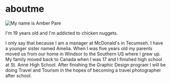 # aboutme
![My name is Amber Pare](https://lh3.googleusercontent.com/zVo-iJMlnMqLN6___XRYvEVzLUPETJrymakElKDdsTn5sbzrKSc5_U2g9q9mr0YWTQFq_PqBgk1ReAcWg2CiYFe7iFYfx4KfvraPXLnea79FgjQcWK3DNR7PHFVk6iwxnJOAQjLSODhrRb72J41dAS7RKiDlmyaDmy2OwpHt-BYfdzMeAiQ5-VSNDrCdc4om2WEWpgGNkyH8Q0q6-OUnF5ociV1ASl4pes9b8-1xujNsGk-1cuxAdekVSW3Qrsj6Rlf_a6oXQv6I1e4RKzFNYBK-bosiOCtLY35R6WB2ob79G09mJyfI_c8mOA4541xU1mNl_ATwGE-Iz0KmD1PbfGo8H70_2xmPRIe5Vn0TYnqKuj9E1Yyh6aCKT8_JXP1lWnoefAF0cJANEBO58e0ga_Pdlarf2LREcUcLXjnt5C9b5LTj-JoBMy5loW-UHmq9bx8DRjAhvUPGuNdCclJQnOs8iZ-YjHyCIQU0a4aQwQI8mbb8SKrYphcJ5QtBlKHKyMRptRm8ED5ij_1IPtAFeIocEGEvFJcihHAkjcprYRE2XCmuGdtm5QHhENBMjH7MnPfKwlkxKk9CF80GnMXBRcsFMRbGj_76LyFYSVLfKoUCrI2xzYSQRg=w485-h626-no) 
<p> I'm 19 years old and I'm addicted to chicken nuggets. </p>
<p> I only say that because I am a manager at McDonald's in Tecumseh. I have a younger sister named Amelia. When I was five years old my parents moved us from our home in Windsor to the Southern US where I grew up. My family moved back to Canada when I was 17 and I finished high school at St. Anne High School. After finishing the Graphic Design program I will be doing Travel and Tourism in the hopes of becoming a travel photographer after school. </p>
